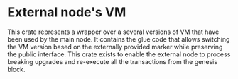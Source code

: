 # External node's VM

This crate represents a wrapper over a several versions of VM that have been used by the main node. It contains the glue
code that allows switching the VM version based on the externally provided marker while preserving the public interface.
This crate exists to enable the external node to process breaking upgrades and re-execute all the transactions from the
genesis block.
